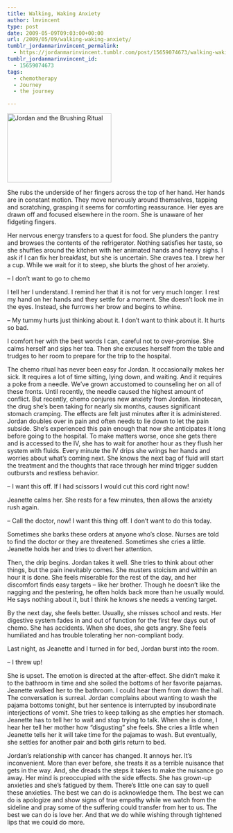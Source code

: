 ```yaml
---
title: Walking, Waking Anxiety
author: lmvincent
type: post
date: 2009-05-09T09:03:00+00:00
url: /2009/05/09/walking-waking-anxiety/
tumblr_jordanmarinvincent_permalink:
  - https://jordanmarinvincent.tumblr.com/post/15659074673/walking-waking-anxiety
tumblr_jordanmarinvincent_id:
  - 15659074673
tags:
  - chemotherapy
  - Journey
  - the journey

---
```

<a href="https://www.flickr.com/photos/larryvincent/3516141909/" title="Jordan and the Brushing Ritual by larryvincent, on Flickr" target="_blank" rel="noopener"><img loading="lazy" src="https://farm4.static.flickr.com/3417/3516141909_0638547548_m.jpg" width="240" height="159" alt="Jordan and the Brushing Ritual" /></a>

She rubs the underside of her fingers across the top of her hand. Her hands are in constant motion. They move nervously around themselves, tapping and scratching, grasping it seems for comforting reassurance. Her eyes are drawn off and focused elsewhere in the room. She is unaware of her fidgeting fingers.

Her nervous energy transfers to a quest for food. She plunders the pantry and browses the contents of the refrigerator. Nothing satisfies her taste, so she shuffles around the kitchen with her animated hands and heavy sighs. I ask if I can fix her breakfast, but she is uncertain. She craves tea. I brew her a cup. While we wait for it to steep, she blurts the ghost of her anxiety.

&ndash; I don&rsquo;t want to go to chemo

I tell her I understand. I remind her that it is not for very much longer. I rest my hand on her hands and they settle for a moment. She doesn&rsquo;t look me in the eyes. Instead, she furrows her brow and begins to whine.

&ndash; My tummy hurts just thinking about it. I don&rsquo;t want to think about it. It hurts so bad.

I comfort her with the best words I can, careful not to over-promise. She calms herself and sips her tea. Then she excuses herself from the table and trudges to her room to prepare for the trip to the hospital.<a name="more"></a>

The chemo ritual has never been easy for Jordan. It occasionally makes her sick. It requires a lot of time sitting, lying down, and waiting. And it requires a poke from a needle. We&rsquo;ve grown accustomed to counseling her on all of these fronts. Until recently, the needle caused the highest amount of conflict. But recently, chemo conjures new anxiety from Jordan. Irinotecan, the drug she&rsquo;s been taking for nearly six months, causes significant stomach cramping. The effects are felt just minutes after it is administered. Jordan doubles over in pain and often needs to lie down to let the pain subside. She&rsquo;s experienced this pain enough that now she anticipates it long before going to the hospital. To make matters worse, once she gets there and is accessed to the IV, she has to wait for another hour as they flush her system with fluids. Every minute the IV drips she wrings her hands and worries about what&rsquo;s coming next. She knows the next bag of fluid will start the treatment and the thoughts that race through her mind trigger sudden outbursts and restless behavior.

&ndash; I want this off. If I had scissors I would cut this cord right now!

Jeanette calms her. She rests for a few minutes, then allows the anxiety rush again.

&ndash; Call the doctor, now! I want this thing off. I don&rsquo;t want to do this today.

Sometimes she barks these orders at anyone who&rsquo;s close. Nurses are told to find the doctor or they are threatened. Sometimes she cries a little. Jeanette holds her and tries to divert her attention.

Then, the drip begins. Jordan takes it well. She tries to think about other things, but the pain inevitably comes. She musters stoicism and within an hour it is done. She feels miserable for the rest of the day, and her discomfort finds easy targets &ndash; like her brother. Though he doesn&rsquo;t like the nagging and the pestering, he often holds back more than he usually would. He says nothing about it, but I think he knows she needs a venting target.

By the next day, she feels better. Usually, she misses school and rests. Her digestive system fades in and out of function for the first few days out of chemo. She has accidents. When she does, she gets angry. She feels humiliated and has trouble tolerating her non-compliant body.

Last night, as Jeanette and I turned in for bed, Jordan burst into the room.

&ndash; I threw up!

She is upset. The emotion is directed at the after-effect. She didn&rsquo;t make it to the bathroom in time and she soiled the bottoms of her favorite pajamas. Jeanette walked her to the bathroom. I could hear them from down the hall. The conversation is surreal. Jordan complains about wanting to wash the pajama bottoms tonight, but her sentence is interrupted by insubordinate interjections of vomit. She tries to keep talking as she empties her stomach. Jeanette has to tell her to wait and stop trying to talk. When she is done, I hear her tell her mother how &ldquo;disgusting&rdquo; she feels. She cries a little when Jeanette tells her it will take time for the pajamas to wash. But eventually, she settles for another pair and both girls return to bed.

Jordan&rsquo;s relationship with cancer has changed. It annoys her. It&rsquo;s inconvenient. More than ever before, she treats it as a terrible nuisance that gets in the way. And, she dreads the steps it takes to make the nuisance go away. Her mind is preoccupied with the side effects. She has grown-up anxieties and she&rsquo;s fatigued by them. There&rsquo;s little one can say to quell these anxieties. The best we can do is acknowledge them. The best we can do is apologize and show signs of true empathy while we watch from the sideline and pray some of the suffering could transfer from her to us. The best we can do is love her. And that we do while wishing through tightened lips that we could do more.

<div class="blogger-post-footer">
  <img loading="lazy" width="1" height="1" src="https://blogger.googleusercontent.com/tracker/9039099668816362935-4107523699193006420?l=jordansjourney2.blogspot.com" alt="" />
</div>